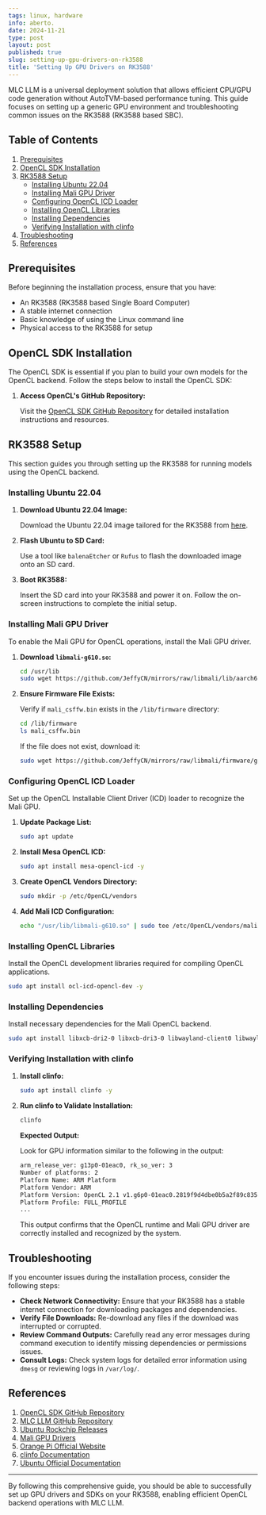 ```yaml
---
tags: linux, hardware
info: aberto.
date: 2024-11-21
type: post
layout: post
published: true
slug: setting-up-gpu-drivers-on-rk3588
title: 'Setting Up GPU Drivers on RK3588'
---
```

MLC LLM is a universal deployment solution that allows efficient CPU/GPU code generation without AutoTVM-based performance tuning. This guide focuses on setting up a generic GPU environment and troubleshooting common issues on the RK3588 (RK3588 based SBC).

## Table of Contents
1. [Prerequisites](#prerequisites)
2. [OpenCL SDK Installation](#opencl-sdk-installation)
3. [RK3588 Setup](#orange-pi-5-setup)
    - [Installing Ubuntu 22.04](#installing-ubuntu-2204)
    - [Installing Mali GPU Driver](#installing-mali-gpu-driver)
    - [Configuring OpenCL ICD Loader](#configuring-opencl-icd-loader)
    - [Installing OpenCL Libraries](#installing-opencl-libraries)
    - [Installing Dependencies](#installing-dependencies)
    - [Verifying Installation with clinfo](#verifying-installation-with-clinfo)
4. [Troubleshooting](#troubleshooting)
5. [References](#references)

## Prerequisites

Before beginning the installation process, ensure that you have:

- An RK3588 (RK3588 based Single Board Computer)
- A stable internet connection
- Basic knowledge of using the Linux command line
- Physical access to the RK3588 for setup

## OpenCL SDK Installation

The OpenCL SDK is essential if you plan to build your own models for the OpenCL backend. Follow the steps below to install the OpenCL SDK:

1. **Access OpenCL's GitHub Repository:**

   Visit the [OpenCL SDK GitHub Repository](https://github.com/KhronosGroup/OpenCL-SDK) for detailed installation instructions and resources.

## RK3588 Setup

This section guides you through setting up the RK3588 for running models using the OpenCL backend.

### Installing Ubuntu 22.04

1. **Download Ubuntu 22.04 Image:**

   Download the Ubuntu 22.04 image tailored for the RK3588 from [here](https://github.com/Joshua-Riek/ubuntu-rockchip/releases/tag/v1.22).

2. **Flash Ubuntu to SD Card:**

   Use a tool like `balenaEtcher` or `Rufus` to flash the downloaded image onto an SD card.

3. **Boot RK3588:**

   Insert the SD card into your RK3588 and power it on. Follow the on-screen instructions to complete the initial setup.

### Installing Mali GPU Driver

To enable the Mali GPU for OpenCL operations, install the Mali GPU driver.

1. **Download `libmali-g610.so`:**

   ```bash
   cd /usr/lib
   sudo wget https://github.com/JeffyCN/mirrors/raw/libmali/lib/aarch64-linux-gnu/libmali-valhall-g610-g6p0-x11-wayland-gbm.so -O libmali-g610.so
   ```

2. **Ensure Firmware File Exists:**

   Verify if `mali_csffw.bin` exists in the `/lib/firmware` directory:

   ```bash
   cd /lib/firmware
   ls mali_csffw.bin
   ```

   If the file does not exist, download it:

   ```bash
   sudo wget https://github.com/JeffyCN/mirrors/raw/libmali/firmware/g610/mali_csffw.bin
   ```

### Configuring OpenCL ICD Loader

Set up the OpenCL Installable Client Driver (ICD) loader to recognize the Mali GPU.

1. **Update Package List:**

   ```bash
   sudo apt update
   ```

2. **Install Mesa OpenCL ICD:**

   ```bash
   sudo apt install mesa-opencl-icd -y
   ```

3. **Create OpenCL Vendors Directory:**

   ```bash
   sudo mkdir -p /etc/OpenCL/vendors
   ```

4. **Add Mali ICD Configuration:**

   ```bash
   echo "/usr/lib/libmali-g610.so" | sudo tee /etc/OpenCL/vendors/mali.icd
   ```

### Installing OpenCL Libraries

Install the OpenCL development libraries required for compiling OpenCL applications.

```bash
sudo apt install ocl-icd-opencl-dev -y
```

### Installing Dependencies

Install necessary dependencies for the Mali OpenCL backend.

```bash
sudo apt install libxcb-dri2-0 libxcb-dri3-0 libwayland-client0 libwayland-server0 libx11-xcb1 -y
```

### Verifying Installation with clinfo

1. **Install clinfo:**

   ```bash
   sudo apt install clinfo -y
   ```

2. **Run clinfo to Validate Installation:**

   ```bash
   clinfo
   ```

   **Expected Output:**

   Look for GPU information similar to the following in the output:

   ```bash
   arm_release_ver: g13p0-01eac0, rk_so_ver: 3
   Number of platforms: 2
   Platform Name: ARM Platform
   Platform Vendor: ARM
   Platform Version: OpenCL 2.1 v1.g6p0-01eac0.2819f9d4dbe0b5a2f89c835d8484f9cd
   Platform Profile: FULL_PROFILE
   ...
   ```

   This output confirms that the OpenCL runtime and Mali GPU driver are correctly installed and recognized by the system.

## Troubleshooting

If you encounter issues during the installation process, consider the following steps:

- **Check Network Connectivity:** Ensure that your RK3588 has a stable internet connection for downloading packages and dependencies.
- **Verify File Downloads:** Re-download any files if the download was interrupted or corrupted.
- **Review Command Outputs:** Carefully read any error messages during command execution to identify missing dependencies or permissions issues.
- **Consult Logs:** Check system logs for detailed error information using `dmesg` or reviewing logs in `/var/log/`.

## References

1. [OpenCL SDK GitHub Repository](https://github.com/KhronosGroup/OpenCL-SDK)
2. [MLC LLM GitHub Repository](https://github.com/mlc-ai/mlc-llm)
3. [Ubuntu Rockchip Releases](https://github.com/Joshua-Riek/ubuntu-rockchip/releases/tag/v1.22)
4. [Mali GPU Drivers](https://github.com/JeffyCN/mirrors/raw/libmali/lib/aarch64-linux-gnu/)
5. [Orange Pi Official Website](https://www.orangepi.org/)
6. [clinfo Documentation](https://github.com/obfuscated12/clinfo)
7. [Ubuntu Official Documentation](https://ubuntu.com/tutorials)

---

By following this comprehensive guide, you should be able to successfully set up GPU drivers and SDKs on your RK3588, enabling efficient OpenCL backend operations with MLC LLM.